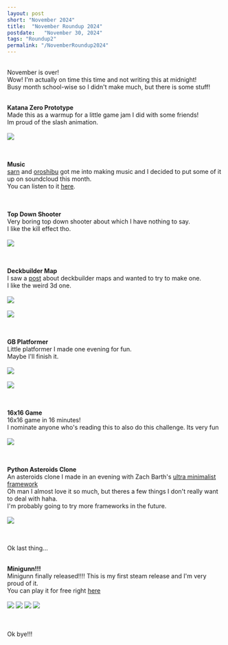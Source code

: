 ```yaml
---
layout: post
short: "November 2024"
title:  "November Roundup 2024"
postdate:   "November 30, 2024"
tags: "Roundup2"
permalink: "/NovemberRoundup2024"
---
```


<br>November is over! <br>
Wow! I'm actually on time this time and not writing this at midnight! <br>
Busy month school-wise so I didn't make much, but there is some stuff! <br><br>


**Katana Zero Prototype**<br>
Made this as a warmup for a little game jam I did with some friends! <br> Im proud of the slash animation.
<br><br><img id="myImg" class="blogImg myImg" src="/assets/blog/2024/Nov2024/zero.gif" /><br><br>
<br>

**Music**<br>
[sarn](https://saturnyoshi.itch.io/) and [oroshibu](https://oroshibu.itch.io/) got me into making music and I decided to put some of it up on soundcloud this month. <br> You can listen to it [here](https://soundcloud.com/808093).
<br><br>
<br>

**Top Down Shooter**<br>
Very boring top down shooter about which I have nothing to say. <br> I like the kill effect tho.
<br><br><img id="myImg" class="blogImg myImg" src="/assets/blog/2024/Nov2024/rogue.gif" /><br><br>
<br>

**Deckbuilder Map**<br>
I saw a [post](https://cdn.discordapp.com/attachments/979634396376211466/1312546626178646117/image.png?ex=674ce3cd&is=674b924d&hm=10d2abf31308b7b8722afba5d44d05b5ef25e95a0122e90c78ffc818804c5487&) about deckbuilder maps and wanted to try to make one. <br> I like the weird 3d one.
<br><br><img id="myImg" class="blogImg myImg" src="/assets/blog/2024/Nov2024/map1.gif" />
<br><br><img id="myImg" class="blogImg myImg" src="/assets/blog/2024/Nov2024/map2.gif" /><br><br>
<br>

**GB Platformer**<br>
Little platformer I made one evening for fun.<br>
Maybe I'll finish it.
<br><br><img id="myImg" class="blogImg myImg" src="/assets/blog/2024/Nov2024/gb1.gif" />
<br><br><img id="myImg" class="blogImg myImg" src="/assets/blog/2024/Nov2024/gb2.gif" /><br><br>
<br> 

**16x16 Game**<br>
16x16 game in 16 minutes! <br> I nominate anyone who's reading this to also do this challenge. Its very fun
<br><br><img id="myImg" class="blogImg myImg" src="/assets/blog/2024/Nov2024/mini.gif" /><br><br>
<br>

**Python Asteroids Clone**<br>
An asteroids clone I made in an evening with Zach Barth's [ultra minimalist framework](https://www.trashworldnews.com/ultra-minimalist/) <br>
Oh man I almost love it so much, but theres a few things I don't really want to deal with haha. <br>
I'm probably going to try more frameworks in the future. 
<br><br><img id="myImg" class="blogImg myImg" src="/assets/blog/2024/Nov2024/asteroid.gif" /><br><br>
<br>


Ok last thing... <br><br>

**Minigunn!!!**<br>
Minigunn finally released!!!! This is my first steam release and I'm very proud of it.<br>
You can play it for free right [here](https://store.steampowered.com/app/3035660/Mini_GUNN/)
<br><br><img  id="myImg"  class="blogImgSmall myImg" src="/assets/blog/2024/May2024/minigunn1.gif" />
<img id="myImg"  class="blogImgSmall myImg" src="/assets/blog/2024/May2024/minigunn2.gif" />
<img id="myImg" class="blogImgSmall myImg" src="/assets/blog/2024/May2024/minigunn3.gif" />
<img id="myImg" class="blogImgSmall myImg" src="/assets/blog/2024/May2024/minigunn4.gif" /><br><br>
<br>

Ok bye!!!